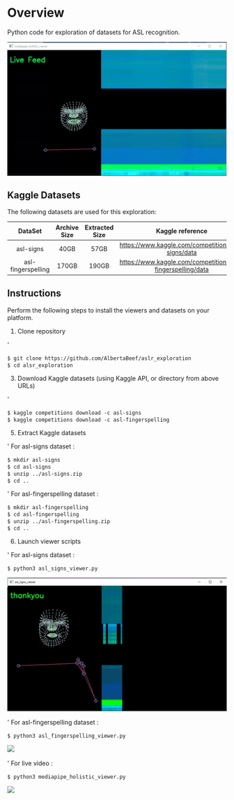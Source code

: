 # Overview

Python code for exploration of datasets for ASL recognition.

![](images/mediapipe_holistic_viewer_animation_02.gif)

## Kaggle Datasets

The following datasets are used for this exploration:

| DataSet            | Archive Size | Extracted Size | Kaggle reference                                             | 
| :----------------: | :----------: | :------------: | :----------------------------------------------------------: | 
| asl-signs          |         40GB |           57GB | https://www.kaggle.com/competitions/asl-signs/data           |
| asl-fingerspelling |        170GB |          190GB | https://www.kaggle.com/competitions/asl-fingerspelling/data  |


## Instructions

Perform the following steps to install the viewers and datasets on your platform.

1. Clone repository

'

    $ git clone https://github.com/AlbertaBeef/aslr_exploration
    $ cd alsr_exploration
   

3. Download Kaggle datasets (using Kaggle API, or directory from above URLs)

'

    $ kaggle competitions download -c asl-signs
    $ kaggle competitions download -c asl-fingerspelling
  

5. Extract Kaggle datasets

'
    For asl-signs dataset :

    $ mkdir asl-signs
    $ cd asl-signs
    $ unzip ../asl-signs.zip
    $ cd ..

'
    For asl-fingerspelling dataset :

    $ mkdir asl-fingerspelling
    $ cd asl-fingerspelling
    $ unzip ../asl-fingerspelling.zip
    $ cd ..
   

6. Launch viewer scripts

'
    For asl-signs dataset :

    $ python3 asl_signs_viewer.py

![](images/asl_signs_viewer_animation.gif)

'
    For asl-fingerspelling dataset :

    $ python3 asl_fingerspelling_viewer.py

![](images/asl_fingerspelling_viewer_animation.gif)

'
    For live video :

    $ python3 mediapipe_holistic_viewer.py

![](images/mediapipe_holistic_viewer_animation_01.gif)




